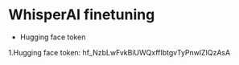 # WhisperAI finetuning

* Hugging face token

1.Hugging face token: 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
